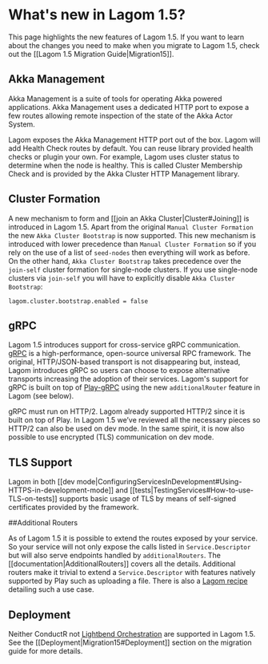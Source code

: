 # What's new in Lagom 1.5?

This page highlights the new features of Lagom 1.5. If you want to learn about the changes you need to make when you migrate to Lagom 1.5, check out the [[Lagom 1.5 Migration Guide|Migration15]].

## Akka Management

Akka Management is a suite of tools for operating Akka powered applications. Akka Management uses a dedicated HTTP port to expose a few routes allowing remote inspection of the state of the Akka Actor System.

Lagom exposes the Akka Management HTTP port out of the box. Lagom will add Health Check routes by default. You can reuse library provided health checks or plugin your own. For example, Lagom uses cluster status to determine when the node is healthy. This is called Cluster Membership Check and is provided by the Akka Cluster HTTP Management library.

## Cluster Formation

A new mechanism to form and [[join an Akka Cluster|Cluster#Joining]] is introduced in Lagom 1.5. Apart from the original `Manual Cluster Formation` the new `Akka Cluster Bootstrap` is now supported. This new mechanism is introduced with lower precedence than `Manual Cluster Formation` so if you rely on the use of a list of `seed-nodes` then everything will work as before. On the other hand, `Akka Cluster Bootstrap` takes precedence over the `join-self` cluster formation for single-node clusters. If you use single-node clusters via `join-self` you will have to explicitly disable `Akka Cluster Bootstrap`:

```
lagom.cluster.bootstrap.enabled = false
```

## gRPC

Lagom 1.5 introduces support for cross-service gRPC communication. [gRPC](https://grpc.io/) is a high-performance, open-source universal RPC framework. The original, HTTP/JSON-based transport is not disappearing but, instead, Lagom introduces gRPC so users can choose to expose alternative transports increasing the adoption of their services. Lagom's support for gRPC is built on top of [Play-gRPC](https://developer.lightbend.com/docs/play-grpc/current/) using the new `additionalRouter` feature in Lagom (see below). 

gRPC must run on HTTP/2. Lagom already supported HTTP/2 since it is built on top of Play. In Lagom 1.5 we’ve reviewed all the necessary pieces so HTTP/2 can also be used on dev mode. In the same spirit, it is now also possible to use encrypted (TLS) communication on dev mode. 

## TLS Support

Lagom in both [[dev mode|ConfiguringServicesInDevelopment#Using-HTTPS-in-development-mode]] and [[tests|TestingServices#How-to-use-TLS-on-tests]] supports basic usage of TLS by means of self-signed certificates provided by the framework.

##Additional Routers

As of Lagom 1.5 it is possible to extend the routes exposed by your service. So your service will not only expose the calls listed in `Service.Descriptor` but will also serve endpoints handled by `additionalRouters`. The [[documentation|AdditionalRouters]] covers all the details. Additional routers make it trivial to extend a `Service.Descriptor` with features natively supported by Play such as uploading a file. There is also a [Lagom recipe](https://github.com/lagom/lagom-recipes/tree/master/file-upload) detailing such a use case.

## Deployment

Neither ConductR not [Lightbend Orchestration](https://developer.lightbend.com/docs/lightbend-orchestration/current/) are supported in Lagom 1.5. See the [[Deployment|Migration15#Deployment]] section on the migration guide for more details.
